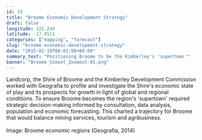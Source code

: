 ```yaml
---
id: 19
title: "Broome Economic Development Strategy"
draft: false
longitude: 122.244
latitude: -17.9511
categories: ["mapping", "forecast"]
slug: "broome-economic-development-strategy"
date: "2015-02-19T08:01:00+00:00"
summary_text: "Positioning Broome to be the Kimberley's 'supertown'"
banner: "Broome_Conext_Zoomout-01.png"
---
```


Landcorp, the Shire of Broome and the Kimberley Development Commission worked with Geografia to profile and investigate the Shire's economic state of play&nbsp;and its prospects for growth in light of global and regional conditions.&nbsp;To ensure Broome becomes&nbsp;the region's 'supertown' required strategic decision-making informed by&nbsp;consultation, data analysis, population and economic forecasting. This charted a trajectory for Broome that would balance mining services, tourism and agribusiness.&nbsp;<br><br><span class="wysiwyg-color-silver">Image: Broome economic regions (Geografia, 2014)</span>
